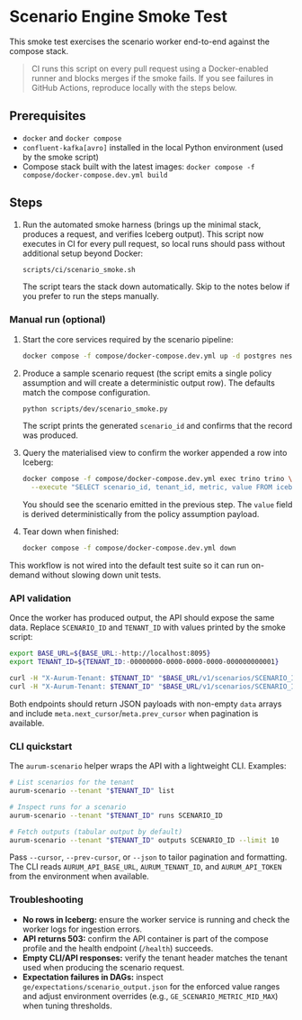 # Scenario Engine Smoke Test

This smoke test exercises the scenario worker end-to-end against the compose stack.

> CI runs this script on every pull request using a Docker-enabled runner and blocks merges if the smoke fails. If you see failures in GitHub Actions, reproduce locally with the steps below.

## Prerequisites

- `docker` and `docker compose`
- `confluent-kafka[avro]` installed in the local Python environment (used by the smoke script)
- Compose stack built with the latest images: `docker compose -f compose/docker-compose.dev.yml build`

## Steps

1. Run the automated smoke harness (brings up the minimal stack, produces a request, and verifies Iceberg output). This script now executes in CI for every pull request, so local runs should pass without additional setup beyond Docker:

   ```bash
   scripts/ci/scenario_smoke.sh
   ```

   The script tears the stack down automatically. Skip to the notes below if you prefer to run the steps manually.

### Manual run (optional)

1. Start the core services required by the scenario pipeline:

   ```bash
   docker compose -f compose/docker-compose.dev.yml up -d postgres nessie kafka schema-registry trino scenario-worker
   ```

2. Produce a sample scenario request (the script emits a single policy assumption and will create a deterministic output row). The defaults match the compose configuration.

   ```bash
   python scripts/dev/scenario_smoke.py
   ```

   The script prints the generated `scenario_id` and confirms that the record was produced.

3. Query the materialised view to confirm the worker appended a row into Iceberg:

   ```bash
   docker compose -f compose/docker-compose.dev.yml exec trino trino \
     --execute "SELECT scenario_id, tenant_id, metric, value FROM iceberg.market.scenario_output_latest ORDER BY computed_ts DESC LIMIT 1"
   ```

   You should see the scenario emitted in the previous step. The `value` field is derived deterministically from the policy assumption payload.

4. Tear down when finished:

   ```bash
   docker compose -f compose/docker-compose.dev.yml down
   ```

This workflow is not wired into the default test suite so it can run on-demand without slowing down unit tests.

### API validation

Once the worker has produced output, the API should expose the same data. Replace `SCENARIO_ID` and `TENANT_ID` with values printed by the smoke script:

```bash
export BASE_URL=${BASE_URL:-http://localhost:8095}
export TENANT_ID=${TENANT_ID:-00000000-0000-0000-0000-000000000001}

curl -H "X-Aurum-Tenant: $TENANT_ID" "$BASE_URL/v1/scenarios/SCENARIO_ID/outputs?limit=5"
curl -H "X-Aurum-Tenant: $TENANT_ID" "$BASE_URL/v1/scenarios/SCENARIO_ID/metrics/latest"
```

Both endpoints should return JSON payloads with non-empty `data` arrays and include `meta.next_cursor`/`meta.prev_cursor` when pagination is available.

### CLI quickstart

The `aurum-scenario` helper wraps the API with a lightweight CLI. Examples:

```bash
# List scenarios for the tenant
aurum-scenario --tenant "$TENANT_ID" list

# Inspect runs for a scenario
aurum-scenario --tenant "$TENANT_ID" runs SCENARIO_ID

# Fetch outputs (tabular output by default)
aurum-scenario --tenant "$TENANT_ID" outputs SCENARIO_ID --limit 10
```

Pass `--cursor`, `--prev-cursor`, or `--json` to tailor pagination and formatting. The CLI reads `AURUM_API_BASE_URL`, `AURUM_TENANT_ID`, and `AURUM_API_TOKEN` from the environment when available.

### Troubleshooting

- **No rows in Iceberg:** ensure the worker service is running and check the worker logs for ingestion errors.
- **API returns 503:** confirm the API container is part of the compose profile and the health endpoint (`/health`) succeeds.
- **Empty CLI/API responses:** verify the tenant header matches the tenant used when producing the scenario request.
- **Expectation failures in DAGs:** inspect `ge/expectations/scenario_output.json` for the enforced value ranges and adjust environment overrides (e.g., `GE_SCENARIO_METRIC_MID_MAX`) when tuning thresholds.
